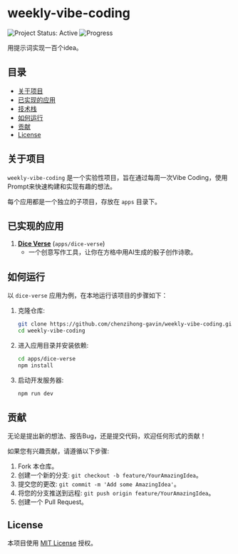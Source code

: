 # weekly-vibe-coding

![Project Status: Active](https://img.shields.io/badge/status-active-success.svg) ![Progress](https://img.shields.io/badge/Ideas-1%2F100-blue)

用提示词实现一百个idea。

## 目录

- [关于项目](#关于项目)
- [已实现的应用](#已实现的应用)
- [技术栈](#技术栈)
- [如何运行](#如何运行)
- [贡献](#贡献)
- [License](#license)

## 关于项目

`weekly-vibe-coding` 是一个实验性项目，旨在通过每周一次Vibe Coding，使用Prompt来快速构建和实现有趣的想法。

每个应用都是一个独立的子项目，存放在 `apps` 目录下。

## 已实现的应用

1.  **[Dice Verse](https://chenzihong-gavin.github.io/weekly-vibe-coding/dice-verse/)** (`apps/dice-verse`)
    - 一个创意写作工具，让你在方格中用AI生成的骰子创作诗歌。


## 如何运行

以 `dice-verse` 应用为例，在本地运行该项目的步骤如下：

1.  克隆仓库:
    ```bash
    git clone https://github.com/chenzihong-gavin/weekly-vibe-coding.git
    cd weekly-vibe-coding
    ```

2.  进入应用目录并安装依赖:
    ```bash
    cd apps/dice-verse
    npm install
    ```

3.  启动开发服务器:
    ```bash
    npm run dev
    ```

## 贡献

无论是提出新的想法、报告Bug，还是提交代码，欢迎任何形式的贡献！

如果您有兴趣贡献，请遵循以下步骤:

1.  Fork 本仓库。
2.  创建一个新的分支: `git checkout -b feature/YourAmazingIdea`。
3.  提交您的更改: `git commit -m 'Add some AmazingIdea'`。
4.  将您的分支推送到远程: `git push origin feature/YourAmazingIdea`。
5.  创建一个 Pull Request。

## License

本项目使用 [MIT License](LICENSE) 授权。
